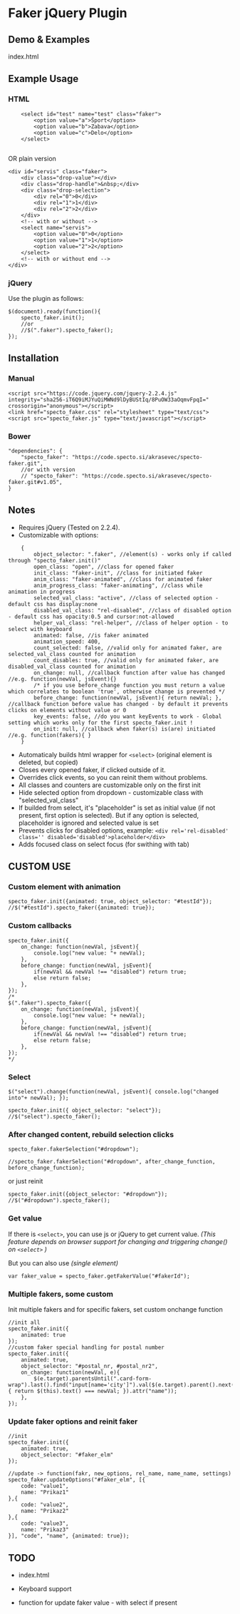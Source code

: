# Faker jQuery Plugin

## Demo & Examples
index.html

## Example Usage

### HTML

```
	<select id="test" name="test" class="faker">
		<option value="a">Šport</option>
		<option value="b">Zabava</option>
		<option value="c">Delo</option>
	</select>
	
```

OR plain version

```
<div id="servis" class="faker">
	<div class="drop-value"></div>
	<div class="drop-handle">&nbsp;</div>
	<div class="drop-selection">
		<div rel="0">0</div>
		<div rel="1">1</div>
		<div rel="2">2</div>
	</div>
	<!-- with or without -->
	<select name="servis">
		<option value="0">0</option>
		<option value="1">1</option>
		<option value="2">2</option>
	</select>
	<!-- with or without end -->
</div>

```

### jQuery

Use the plugin as follows:

```
$(document).ready(function(){
	specto_faker.init(); 
	//or 
	//$(".faker").specto_faker();
});

```

## Installation

### Manual

```
<script src="https://code.jquery.com/jquery-2.2.4.js" integrity="sha256-iT6Q9iMJYuQiMWNd9lDyBUStIq/8PuOW33aOqmvFpqI=" crossorigin="anonymous"></script>
<link href="specto_faker.css" rel="stylesheet" type="text/css">
<script src="specto_faker.js" type="text/javascript"></script>

```

### Bower

```
"dependencies": {
	"specto_faker": "https://code.specto.si/akrasevec/specto-faker.git",
	//or with version
	// "specto_faker": "https://code.specto.si/akrasevec/specto-faker.git#v1.05",
}

```

## Notes

* Requires jQuery (Tested on 2.2.4).
* Customizable with options:

```
    {
		object_selector: ".faker", //element(s) - works only if called through "specto_faker.init()"
		open_class: "open", //class for opened faker
		init_class: "faker-init", //class for initiated faker
		anim_class: "faker-animated", //class for animated faker
		anim_progress_class: "faker-animating", //class while animation in progress
		selected_val_class: "active", //class of selected option - default css has display:none
		disabled_val_class: "rel-disabled", //class of disabled option - default css has opacity:0.5 and cursor:not-allowed
		helper_val_class: "rel-helper", //class of helper option - to select with keyboard
		animated: false, //is faker animated
		animation_speed: 400,
		count_selected: false, //valid only for animated faker, are selected_val_class counted for animation
		count_disables: true, //valid only for animated faker, are disabled_val_class counted for animation
		on_change: null, //callback function after value has changed //e.g. function(newVal, jsEvent){}
		/* if you use before_change function you must return a value which correlates to boolean 'true', otherwise change is prevented */
		before_change: function(newVal, jsEvent){ return newVal; }, //callback function before value has changed - by default it prevents clicks on elements without value or 0
		key_events: false, //do you want keyEvents to work - Global setting which works only for the first specto_faker.init !
		on_init: null, //callback when faker(s) is(are) initiated //e.g. function(fakers){ }
	}
```

* Automaticaly builds html wrapper for ```<select>``` (original element is deleted, but copied)
* Closes every opened faker, if clicked outside of it.
* Overrides click events, so you can reinit them without problems.
* All classes and counters are customizable only on the first init
* Hide selected option from dropdown - customizable class with "selected_val_class"
* If builded from select, it's "placeholder" is set as initial value (if not present, first option is selected). But if any option is selected, placeholder is ignored and selected value is set
* Prevents clicks for disabled options, example: ```<div rel='rel-disabled' class='' disabled='disabled'>placeholder</div>```
* Adds focused class on select focus (for swithing with tab)


## CUSTOM USE 


### Custom element with animation

```
specto_faker.init({animated: true, object_selector: "#testId"});
//$("#testId").specto_faker({animated: true});

```

### Custom callbacks

```
specto_faker.init({
	on_change: function(newVal, jsEvent){
		console.log("new value: "+ newVal);
	},
	before_change: function(newVal, jsEvent){
		if(newVal && newVal !== "disabled") return true;
		else return false;
	},
});
/*
$(".faker").specto_faker({
	on_change: function(newVal, jsEvent){
		console.log("new value: "+ newVal);
	},
	before_change: function(newVal, jsEvent){
		if(newVal && newVal !== "disabled") return true;
		else return false;
	},
});
*/

```

### Select

```
$("select").change(function(newVal, jsEvent){ console.log("changed into"+ newVal); }); 

specto_faker.init({ object_selector: "select"});
//$("select").specto_faker();

```

### After changed content, rebuild selection clicks

```
specto_faker.fakerSelection("#dropdown");

//specto_faker.fakerSelection("#dropdown", after_change_function, before_change_function);

```

or just reinit

```
specto_faker.init({object_selector: "#dropdown"});
//$("#dropdown").specto_faker();

```

### Get value

If there is ```<select>```, you can use js or jQuery to get current value. 
<i>(This feature depends on browser support for changing and triggering change() on ```<select>``` )</i>

But you can also use <i>(single element)</i>

```
var faker_value = specto_faker.getFakerValue("#fakerId");

```

### Multiple fakers, some custom

Init multiple fakers and for specific fakers, set custom onchange function

```
//init all
specto_faker.init({
	animated: true
});
//custom faker special handling for postal number
specto_faker.init({
	animated: true,
	object_selector: "#postal_nr, #postal_nr2",
	on_change: function(newVal, e){
		$(e.target).parentsUntil(".card-form-wrap").last().find("input[name='city']").val($(e.target).parent().next().find("option").filter(function(){ return $(this).text() === newVal; }).attr("name"));
	},
});

```

### Update faker options and reinit faker


```
//init
specto_faker.init({
	animated: true,
	object_selector: "#faker_elm"
});

//update -> function(fakr, new_options, rel_name, name_name, settings)
specto_faker.updateOptions("#faker_elm", [{
	code: "value1",
	name: "Prikaz1"
},{
	code: "value2",
	name: "Prikaz2"
},{
	code: "value3",
	name: "Prikaz3"
}], "code", "name", {animated: true});

```


## TODO

* index.html

* Keyboard support

* function for update faker value - with select if present